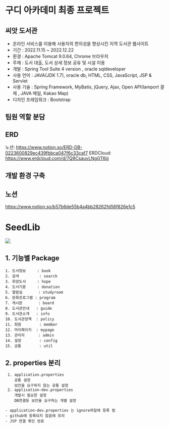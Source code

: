 # 구디 아카데미 최종 프로젝트
## 씨앗 도서관
* 온라인 서비스를 이용해 사용자의 편의성을 향상시킨 지역 도서관 웹사이트
* 기간 : 2022.11.15 ~ 2022.12.22
* 환경 : Apache Tomcat 9.0.64, Chrome 브라우저
* 주제 : 도서 대출, 도서 상세 정보 공유 및 시설 이용
* 개발 : Spring Tool Suite 4 version , oracle sqldeveloper
* 사용 언어 : JAVA(JDK 1.7), oracle db, HTML, CSS, JavaScript, JSP & Servlet
* 사용 기술 : Spring Framework, MyBatis, jQuery, Ajax, Open API(Iamport 결제 , JAVA 메일, Kakao Map)
* 디자인 프레임워크 : Bootstrap
## 팀원 역할 분담
## ERD
노션: https://www.notion.so/ERD-DB-0223600829ec439fbbca047f6c33caf7
ERDCloud: https://www.erdcloud.com/d/7Q9CsauvLNgGT6ijj
## 개발 환경 구축
## 노션
https://www.notion.so/b57b6de55b4a4bb28262fd56f826e1c5
# SeedLib
<img src="https://user-images.githubusercontent.com/103366296/209656844-132abf23-99db-4300-ad74-c21f6a2df93f.jpeg">


## 1. 기능별 Package
```
1. 도서정보     : book
2. 검색         : search
3. 희망도서     : hope
4. 도서기증     : donation
5. 열람실       : studyroom
6. 문화프로그램 : program
7. 게시판       : board
8. 도서관안내   : guide
9. 도서관소개   : info
10. 도서관정책  : policy
11. 회원        : member
12. 마이페이지  : mypage
13. 관리자      : admin
14. 설정        : config
15. 공통        : util
```

## 2. properties 분리
```
 1. application.properties
	공통 설정
	보안을 요구하지 않는 공통 설정
 2. application-dev.properties
	개발시 필요한 설정
	DB연결등 보안을 요구하는 개별 설정

- application-dev.properties 는 ignore파일에 등록 됨
- github에 등록되지 않음에 유의
- JSP 연결 확인 완료
```
